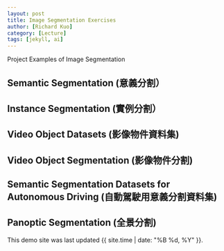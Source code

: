 ```yaml
---
layout: post
title: Image Segmentation Exercises
author: [Richard Kuo]
category: [Lecture]
tags: [jekyll, ai]
---
```


Project Examples of Image Segmentation


## Semantic Segmentation (意義分割）

## Instance Segmentation (實例分割）

## Video Object Datasets (影像物件資料集)

## Video Object Segmentation (影像物件分割)

## Semantic Segmentation Datasets for Autonomous Driving (自動駕駛用意義分割資料集)

## Panoptic Segmentation (全景分割)


This demo site was last updated {{ site.time | date: "%B %d, %Y" }}.


